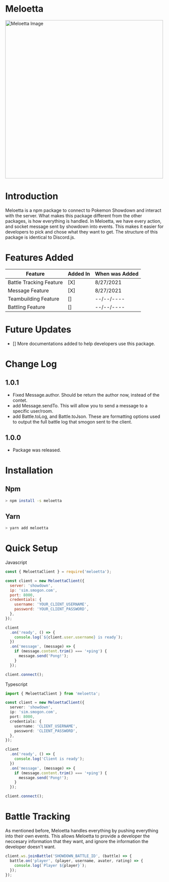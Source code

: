 # Meloetta

<img src="https://external-content.duckduckgo.com/iu/?u=https%3A%2F%2Fpre00.deviantart.net%2Fbd65%2Fth%2Fpre%2Fi%2F2016%2F052%2F8%2F8%2Fshiny_meloetta_by_kol98-d9sm6dx.png&f=1&nofb=1" alt="Meloetta Image" style="height: 500px">

# Introduction

Meloetta is a npm package to connect to Pokemon Showdown and interact with the server. What makes this package different from the other packages, is how everything is handled. In Meloetta, we have every action, and socket message sent by showdown into events. This makes it easier for developers to pick and chose what they want to get. The structure of this package is identical to Discord.js.

# Features Added
| Feature | Added In | When was Added |
|---|---|---|
| Battle Tracking Feature | [X] | 8/27/2021 |
| Message Feature | [X] | 8/27/2021 |
| Teambuilding Feature | [] | --/--/---- |
| Battling Feature | [] | --/--/---- |

# Future Updates
- [] More documentations added to help developers use this package.

# Change Log
## 1.0.1
- Fixed Message.author. Should be return the author now, instead of the contet.
- add Message.sendTo. This will allow you to send a message to a specific user/room.
- add Battle.toLog, and Battle.toJson. These are formatting options used to output the full battle log that smogon sent to the client.
## 1.0.0
- Package was released.
# Installation

## Npm

```bash
> npm install -s meloetta
```

## Yarn

```bash
> yarn add meloetta
```

# Quick Setup

Javascript

```js
const { MeloettaClient } = require('meloetta');

const client = new MeloettaClient({
  server: 'showdown',
  ip: 'sim.smogon.com',
  port: 8000,
  credentials: {
    username: 'YOUR_CLIENT_USERNAME',
    password: 'YOUR_CLIENT_PASSWORD',
  },
});

client
  .on('ready', () => {
    console.log(`${client.user.username} is ready`);
  })
  .on('message', (message) => {
    if (message.content.trim() === '+ping') {
      message.send('Pong!');
    }
  });

client.connect();
```

Typescript

```ts
import { MeloettaClient } from 'meloetta';

const client = new MeloettaClient({
  server: 'showdown',
  ip: 'sim.smogon.com',
  port: 8000,
  credentials: {
    username: 'CLIENT_USERNAME',
    password: 'CLIENT_PASSWORD',
  },
});

client
  .on('ready', () => {
    console.log('Client is ready');
  })
  .on('message', (message) => {
    if (message.content.trim() === '+ping') {
      message.send('Pong!');
    }
  });

client.connect();
```

# Battle Tracking

As mentioned before, Meloetta handles everything by pushing everything into their own events. This allows Meloetta to provide a developer the neccesary information that they want, and ignore the information the developer doesn't want.

```ts
client.ws.joinBattle('SHOWDOWN_BATTLE_ID', (battle) => {
  battle.on('player', (player, username, avater, rating) => {
    console.log(`Player ${player}`);
  });
});
```
